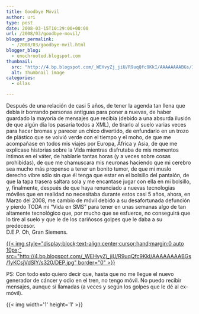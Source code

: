 ```yaml
---
title: Goodbye Móvil
author: uri
type: post
date: 2008-03-15T10:29:00+00:00
url: /2008/03/goodbye-movil/
blogger_permalink:
  - /2008/03/goodbye-mvil.html
blogger_blog:
  - enochrooted.blogspot.com
thumbnail:
  src: "http://4.bp.blogspot.com/_WEHvyZj_jiU/R9uqQfc9KkI/AAAAAAAABGs/1yKCsjVdSIY/s320/DEP.jpg"
  alt: Thumbnail image
categories:
  - ollas

---
```

Después de una relación de casi 5 años, de tener la agenda tan llena que debía ir borrando personas antiguas para poner a nuevas, de haber guardado la mayoría de mensajes que recibía (debido a una absurda ilusión de que algún día los pasaría todos a XML), de tirarlo al suelo varias veces para hacer bromas y parecer un chico divertido, de enfundarlo en un trozo de plástico que se volvió verde con el tiempo y el moho, de que me acompañase en todos mis viajes por Europa, África y Asia, de que me explicase historias sobre la Vida mientras disfrutaba de mis momentos íntimos en el váter, de hablarle tantas horas (y a veces sobre cosas prohibidas), de que me chamuscara mis neuronas haciendo que mi cerebro sea mucho más propenso a tener un bonito tumor, de que mi muslo derecho vibre sólo sin que él tenga que estar en el bolsillo del pantalón, de que la tapa trasera saltara sola y me encantase jugar con ella en mi bolsillo, y, finalmente, después de que haya renunciado a nuevas tecnologías móviles que en realidad no necesitaba durante estos casi 5 años, ahora, en Marzo del 2008, me cambio de móvil debido a su desafortunada defunción y pierdo TODA mi &#8220;Vida en SMS&#8221; para tener en unas semanas algo de tan altamente tecnológico que, por mucho que se esfuerce, no conseguirá que lo tire al suelo y que le de los cariñosos golpes que le daba a su predecesor.  
D.E.P. Oh, Gran Siemens.

[{{< img style="display:block;text-align:center;cursor:hand;margin:0 auto 10px;" src="http://4.bp.blogspot.com/_WEHvyZj_jiU/R9uqQfc9KkI/AAAAAAAABGs/1yKCsjVdSIY/s320/DEP.jpg" border="0" >}}][1]

PS: Con todo esto quiero decir que, hasta que no me llegue el nuevo generador de cáncer y odio en el tren, no tengo móvil. No puedo recibir mensajes, aunque sí llamadas (a veces y según los golpes que le dé al ex-móvil). 

<div class="blogger-post-footer">
  {{< img width='1' height='1' >}}
</div>

 [1]: http://4.bp.blogspot.com/_WEHvyZj_jiU/R9uqQfc9KkI/AAAAAAAABGs/1yKCsjVdSIY/s1600-h/DEP.jpg